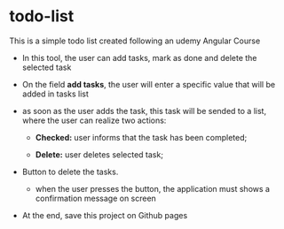 # todo-list
This is a simple todo list created following an udemy Angular Course

* In this tool, the user can add tasks, mark as done and delete the selected task
* On the field **add tasks**, the user will enter a specific value that will be added in tasks list
* as soon as the user adds the task, this task will be sended to a list, where the user can realize two actions:
	* **Checked:** user informs that the task has been completed;

	* **Delete:** user deletes selected task;

* Button to delete the tasks.
	* when the user presses the button, the application must shows a confirmation message on screen

* At the end, save this project on Github pages
